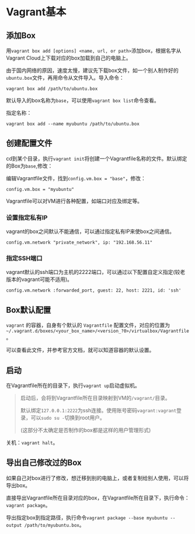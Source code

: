 # Vagrant基本

## 添加Box
用`vagrant box add [options] <name, url, or path>`添加box，根据名字从Vagrant Cloud上下载对应的box加载到自己的电脑上。

由于国内网络的原因，速度太慢，建议先下载box文件，如一个别人制作好的`ubuntu.box`文件，再用命令从文件导入。导入命令：
```
vagrant box add /path/to/ubuntu.box
```
默认导入的box名称为`base`，可以使用`vagrant box list`命令查看。

指定名称：
```
vagrant box add --name myubuntu /path/to/ubuntu.box
```


## 创建配置文件
cd到某个目录，执行`vagrant init`将创建一个Vagrantfile名称的文件。默认绑定的Box为`base`,修改：

编辑Vagrantfile文件，找到`config.vm.box = "base"`，修改：
```
config.vm.box = "myubuntu"
```
Vagrantfile可以对VM进行各种配置，如端口对应及绑定等。

### 设置指定私有IP
vagrant的box之间默认不能通信，可以通过指定私有IP来使box之间通信。
```
config.vm.network "private_network", ip: "192.168.56.11"
```

### 指定SSH端口
vagrant默认的ssh端口为主机的2222端口，可以通过以下配置自定义指定(较老版本的vagrant可能不适用)。
```
config.vm.network :forwarded_port, guest: 22, host: 2221, id: 'ssh'
```

## Box默认配置
`vagrant` 的容器，自身有个默认的 `Vagrantfile` 配置文件，对应的位置为 `~/.vagrant.d/boxes/<your_box_name>/<version_?0>/virtualbox/Vagrantfile` 。

可以查看此文件，并参考官方文档，就可以知道容器的默认设置。

## 启动
在Vagrantfile所在的目录下，执行`vagrant up`启动虚拟机。

>启动后，会将到Vagrantfile所在目录映射到VM的`/vagrant/`目录。
>
>默认绑定`127.0.0.1:2222`为ssh连接。使用账号密码`vagrant:vagrant`登录，可以`sudo su -`切换到root用户。
>
>(这部分不太确定是否制作的box都是这样的用户管理形式)

关机：`vagrant halt`。


## 导出自己修改过的Box
如果自己对box进行了修改，想迁移到别的电脑上，或者复制给别人使用，可以将导出box。

直接导出Vagrantfile所在目录对应的box，在Vagrantfile所在目录下，执行命令：`vagrant package`。

导出指定box到指定路径，执行命令`vagrant package --base myubuntu --output /path/to/myubuntu.box`。
